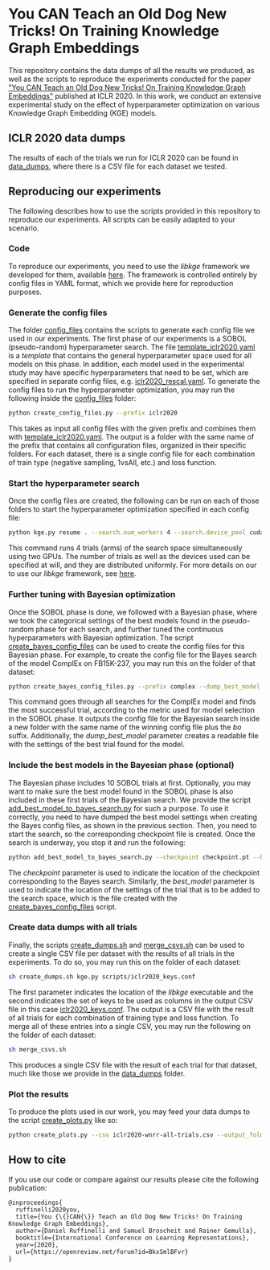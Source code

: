 # You CAN Teach an Old Dog New Tricks! On Training Knowledge Graph Embeddings

This repository contains the data dumps of all the results we produced, as well as the scripts to reproduce the experiments conducted for the paper ["You CAN Teach an Old Dog New Tricks! On Training Knowledge Graph Embeddings"](https://openreview.net/forum?id=BkxSmlBFvr) published at ICLR 2020. In this work, we conduct an extensive experimental study on the effect of hyperparameter optimization on various Knowledge Graph Embedding (KGE) models.

## ICLR 2020 data dumps

The results of each of the trials we run for ICLR 2020 can be found in [data_dumps](data_dumps), where there is a CSV file for each dataset we tested.

## Reproducing our experiments

The following describes how to use the scripts provided in this repository to reproduce our experiments. All scripts can be easily adapted to your scenario.

### Code

To reproduce our experiments, you need to use the <em>libkge</em> framework we developed for them, available [here](www.github.com/uma-pi1/kge). The framework is controlled entirely by config files in YAML format, which we provide here for reproduction purposes.

### Generate the config files

The folder [config_files](config_files) contains the scripts to generate each config file we used in our experiments. The first phase of our experiments is a SOBOL (pseudo-random) hyperparameter search. The file [template_iclr2020.yaml](config_files/template_iclr2020.yaml) is a <em>template</em> that contains the general hyperparameter space used for all models on this phase. In addition, each model used in the experimental study may have specific hyperparameters that need to be set, which are specified in separate config files, e.g. [iclr2020_rescal.yaml](config_files/iclr2020_rescal.yaml). To generate the config files to run the hyperparameter optimization, you may run the following inside the [config_files](config_files) folder:

```sh
python create_config_files.py --prefix iclr2020
```

This takes as input all config files with the given prefix and combines them with [template_iclr2020.yaml](config_files/template_iclr2020.yaml). The output is a folder with the same name of the prefix that contains all configuration files, organized in their specific folders. For each dataset, there is a single config file for each combination of train type (negative sampling, 1vsAll, etc.) and loss function.

### Start the hyperparameter search

Once the config files are created, the following can be run on each of those folders to start the hyperparameter optimization specified in each config file:

```sh
python kge.py resume . --search.num_workers 4 --search.device_pool cuda:0,cuda:1
```

This command runs 4 trials (arms) of the search space simultaneously using two GPUs. The number of trials as well as the devices used can be specified at will, and they are distributed uniformly. For more details on our to use our <em>libkge</em> framework, see [here](www.github.com/uma-pi1/kge).

### Further tuning with Bayesian optimization

Once the SOBOL phase is done, we followed with a Bayesian phase, where we took the categorical settings of the best models found in the pseudo-random phase for each search, and further tuned the continuous hyperparameters with Bayesian optimization. The script [create_bayes_config_files](config_files/create_bayes_config_files) can be used to create the config files for this Bayesian phase. For example, to create the config file for the Bayes search of the model ComplEx on FB15K-237, you may run this on the  folder of that dataset:

```sh
python create_bayes_config_files.py --prefix complex --dump_best_model
```

This command goes through all searches for the ComplEx model and finds the most successful trial, according to the metric used for model selection in the SOBOL phase. It outputs the config file for the Bayesian search inside a new folder with the same name of the winning config file plus the <em>bo</em> suffix. Additionally, the <em>dump_best_model</em> parameter creates a readable file with the settings of the best trial found for the model.

### Include the best models in the Bayesian phase (optional)

The Bayesian phase includes 10 SOBOL trials at first. Optionally, you may want to make sure the best model found in the SOBOL phase is also included in these first trials of the Bayesian search. We provide the script [add_best_model_to_bayes_search.py](config_files/add_best_model_to_bayes_search) for such a purpose. To use it correctly, you need to have dumped the best model settings when creating the Bayes config files, as shown in the previous section. Then, you need to start the search, so the corresponding checkpoint file is created. Once the search is underway, you stop it and run the following:

```sh
python add_best_model_to_bayes_search.py --checkpoint checkpoint.pt --best_model dump_best_model
```

The <em>checkpoint</em> parameter is used to indicate the location of the checkpoint corresponding to the Bayes search. Similarly, the <em>best_model</em> parameter is used to indicate the location of the settings of the trial that is to be added to the search space, which is the file created with the [create_bayes_config_files](config_files/create_bayes_config_files) script.


### Create data dumps with all trials

Finally, the scripts [create_dumps.sh](scripts/create_dumps.sh) and [merge_csvs.sh](scripts/merge_csvs.sh) can be used to create a single CSV file per dataset with the results of all trials in the experiments. To do so, you may run this on the folder of each dataset:

```sh
sh create_dumps.sh kge.py scripts/iclr2020_keys.conf
```

The first parameter indicates the location of the <em>libkge</em> executable and the second indicates the set of keys to be used as columns in the output CSV file in this case [iclr2020_keys.conf](scripts/iclr2020_keys.conf). The output is a CSV file with the result of all trials for each combination of training type and loss function. To merge all of these entries into a single CSV, you may run the following on the folder of each dataset:

```sh
sh merge_csvs.sh
```

This produces a single CSV file with the result of each trial for that dataset, much like those we provide in the [data_dumps](data_dumps) folder.

### Plot the results

To produce the plots used in our work, you may feed your data dumps to the script [create_plots.py](scripts/create_plots.py) like so:

```sh
python create_plots.py --csv iclr2020-wnrr-all-trials.csv --output_folder iclr2020-plots
```

## How to cite

If you use our code or compare against our results please cite the following publication:

```
@inproceedings{
  ruffinelli2020you,
  title={You {\{}CAN{\}} Teach an Old Dog New Tricks! On Training Knowledge Graph Embeddings},
  author={Daniel Ruffinelli and Samuel Broscheit and Rainer Gemulla},
  booktitle={International Conference on Learning Representations},
  year={2020},
  url={https://openreview.net/forum?id=BkxSmlBFvr}
}
```
